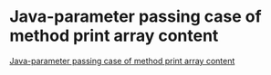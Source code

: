 # Java-parameter passing case of method print array content
[Java-parameter passing case of method print array content](https://aiwithcloud.com/2022/09/19/java_parameter_passing_case_of_method_print_array_content/)